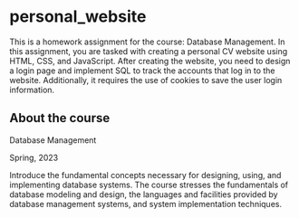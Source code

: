 # personal_website
This is a homework assignment for the course: Database Management. In this assignment, you are tasked with creating a personal CV website using HTML, CSS, and JavaScript. After creating the website, you need to design a login page and implement SQL to track the accounts that log in to the website. Additionally, it requires the use of cookies to save the user login information.

## About the course
Database Management 

Spring, 2023

Introduce the fundamental concepts necessary for designing, using, and 
implementing database systems. The course stresses the fundamentals of database modeling and 
design, the languages and facilities provided by database management systems, and system 
implementation techniques. 
